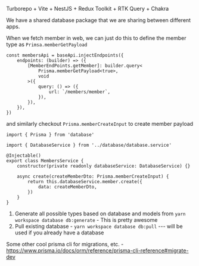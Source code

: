 Turborepo + Vite + NestJS + Redux Toolkit + RTK Query + Chakra

We have a shared database package that we are sharing between different apps.


When we fetch member in web, we can just do this to define the member type as `Primsa.memberGetPayload`

```
const membersApi = baseApi.injectEndpoints({
	endpoints: (builder) => ({
		[MemberEndPoints.getMember]: builder.query<
			Prisma.memberGetPayload<true>,
			void
		>({
			query: () => ({
				url: `/members/member`,
			}),
		}),
	}),
})
```


and similarly checkout `Prisma.memberCreateInput` to create member payload

```import { Injectable } from '@nestjs/common'
import { Prisma } from 'database'

import { DatabaseService } from '../database/database.service'

@Injectable()
export class MembersService {
	constructor(private readonly databaseService: DatabaseService) {}

	async create(createMemberDto: Prisma.memberCreateInput) {
		return this.databaseService.member.create({
			data: createMemberDto,
		})
	}
}
```

1. Generate all possible types based on database and models from `yarn workspace database db:generate` - This is pretty awesome
2. Pull existing database  - `yarn workspace database db:pull` --- will be used if you already have a database

Some other cool prisma cli for migrations, etc. - https://www.prisma.io/docs/orm/reference/prisma-cli-reference#migrate-dev

